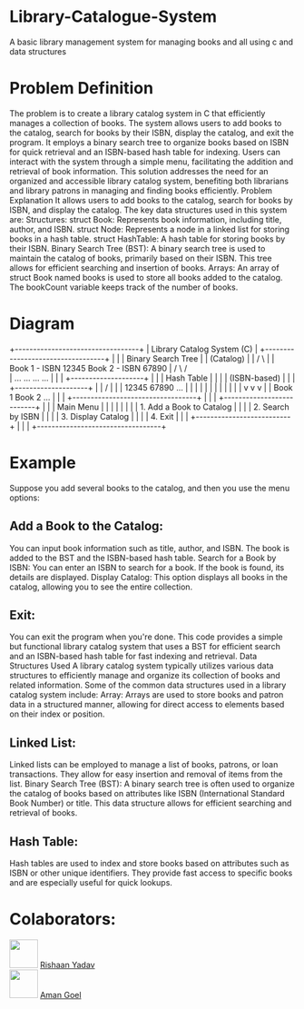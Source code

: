 # Library-Catalogue-System
A basic library management system for managing books and all using c and data structures


# Problem Definition

The problem is to create a library catalog system in C that efficiently manages a collection of books. 
The system allows users to add books to the catalog, search for books by their ISBN, display the 
catalog, and exit the program. It employs a binary search tree to organize books based on ISBN for 
quick retrieval and an ISBN-based hash table for indexing. Users can interact with the system 
through a simple menu, facilitating the addition and retrieval of book information. This solution 
addresses the need for an organized and accessible library catalog system, benefiting both librarians 
and library patrons in managing and finding books efficiently.
Problem Explanation
It allows users to add books to the catalog, search for books by ISBN, and display the catalog. The 
key data structures used in this system are:
Structures:
struct Book: Represents book information, including title, author, and ISBN.
struct Node: Represents a node in a linked list for storing books in a hash table.
struct HashTable: A hash table for storing books by their ISBN.
Binary Search Tree (BST): A binary search tree is used to maintain the catalog of books, primarily 
based on their ISBN. This tree allows for efficient searching and insertion of books.
Arrays: An array of struct Book named books is used to store all books added to the catalog. The 
bookCount variable keeps track of the number of books.

# Diagram

+----------------------------------+
 | Library Catalog System (C) |
 +----------------------------------+
 | |
 | Binary Search Tree |
 | (Catalog) |
 | / \ |
 | Book 1 - ISBN 12345 Book 2 - ISBN 67890
 | / \ / \
 | ... ... ... ...
 | |
 | +--------------------+ |
 | | Hash Table | |
 | | (ISBN-based) | |
 | +--------------------+ |
 | / | |
 | 12345 67890 ... |
 | | | | |
 | | | | |
 | v v v |
 | Book 1 Book 2 ... |
 | |
 +----------------------------------+
 | |
 | +--------------------------+ |
 | | Main Menu | |
 | | | |
 | | 1. Add a Book to Catalog | |
 | | 2. Search by ISBN | |
 | | 3. Display Catalog | |
 | | 4. Exit | |
 | +--------------------------+ |
 | |
 +----------------------------------+
 
# Example

Suppose you add several books to the catalog, and then you use the menu options:
## Add a Book to the Catalog:
You can input book information such as title, author, and ISBN. The 
book is added to the BST and the ISBN-based hash table.
Search for a Book by ISBN: You can enter an ISBN to search for a book. If the book is found, its 
details are displayed.
Display Catalog: This option displays all books in the catalog, allowing you to see the entire 
collection.
## Exit:
You can exit the program when you're done.
This code provides a simple but functional library catalog system that uses a BST for efficient search 
and an ISBN-based hash table for fast indexing and retrieval.
Data Structures Used
A library catalog system typically utilizes various data structures to efficiently manage and organize 
its collection of books and related information. Some of the common data structures used in a library 
catalog system include:
Array: Arrays are used to store books and patron data in a structured manner, allowing for direct 
access to elements based on their index or position.
## Linked List:
Linked lists can be employed to manage a list of books, patrons, or loan transactions. 
They allow for easy insertion and removal of items from the list. 
Binary Search Tree (BST): A binary search tree is often used to organize the catalog of books based 
on attributes like ISBN (International Standard Book Number) or title. This data structure allows for 
efficient searching and retrieval of books.
## Hash Table:
Hash tables are used to index and store books based on attributes such as ISBN or other 
unique identifiers. They provide fast access to specific books and are especially useful for quick 
lookups.


# Colaborators:

<img src="https://github.com/RishaanYadav.png" width="50" height="50" /> [Rishaan Yadav](https://github.com/RishaanYadav)
<br>
<img src="https://github.com/Wolfie8935.png" width="50" height="50" /> [Aman Goel](https://github.com/Wolfie8935)
